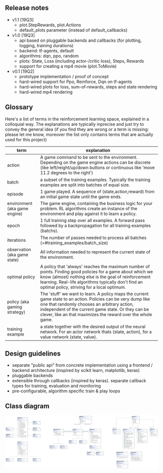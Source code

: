 ## Release notes
* v1.1 [19Q3]
    * plot.StepRewards, plot.Actions
    * default_plots parameter (instead of default_callbacks)
* v1.0 [19Q3]
    * api based on pluggable backends and callbacks (for plotting, logging, training durations)
    * backend: tf-agents, default
    * algorithms: dqn, ppo, random
    * plots: State, Loss (including actor-/critic loss), Steps, Rewards
    * support for creating a mp4 movie (plot.ToMovie) 
* v0.1 [19Q2]
    * prototype implementation / proof of concept
    * hard-wired support for Ppo, Reinforce, Dqn on tf-agents
    * hard-wired plots for loss, sum-of-rewards, steps and state rendering 
    * hard-wired mp4 rendering
    
## Glossary
Here's a list of terms in the reinforcement learning space, explained in a colloquial way. The explanations are typically inprecise and just try to convey the general idea (if you find they are wrong or a term is missing: please let me know,
moreover the list only contains terms that are actually used for this project)

| term                          | explanation                           |
| ---                           | ---                                   |
| action                        | A game command to be sent to the environment. Depending on the game engine actions can be discrete (like left/reight/up/down buttons or continuous like 'move 11.2 degrees to the right')|
| batch                         | a subset of the training examples. Typically the training examples are split into batches of equal size.  |
| episode                       | 1 game played. A sequence of (state,action,reward) from an initial game state until the game ends.        |
| environment (aka game engine) | The game engine, containing the business logic for your problem. RL algorithms create an instance of the environment and play against it to learn a policy. |
| epoch                         | 1 full training step over all examples. A forward pass followed by a backpropagation for all training examples (batchs). |
| iterations                    | The number of passes needed to process all batches (=#training_examples/batch_size)                       |
| observation (aka game state)  | All information needed to represent the current state of the environment.                                 |
| optimal policy                | A policy that 'always' reaches the maximum number of points. Finding good policies for a game about which we know (almost) nothing else is the goal of reinforcement learning. Real-life algorithms typically don't find an optimal policy, striving for a local optimum.           |
| policy (aka gaming strategy)  | The 'stuff' we want to learn. A policy maps the current game state to an action. Policies can be very dump like one that randomly chooses an arbitrary action, independent of the current game state. Or they can be clever, like an that maximizes the reward over the whole game.      |
| training example              | a state together with the desired output of the neural network. For an actor network thats (state, action), for a value network (state, value). |
    
## Design guidelines
* separate "public api" from concrete implementation using a frontend / backend architecture 
  (inspired by scikit learn, matplotlib, keras)
* pluggable backends
* extensible through callbacks (inspired by keras). separate callback types for training, evaluation and monitoring
* pre-configurable, algorithm specific train & play loops 
    
## Class diagram
![ClassDiagram](ClassDiagram.png)
    
    